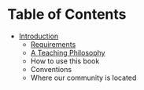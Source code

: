 # Table of Contents

- [Introduction](introduction.md)
  - [Requirements](requirements.md)
  - [A Teaching Philosophy](a-teaching-philosophy.md)
  - How to use this book
  - Conventions
  - Where our community is located 
